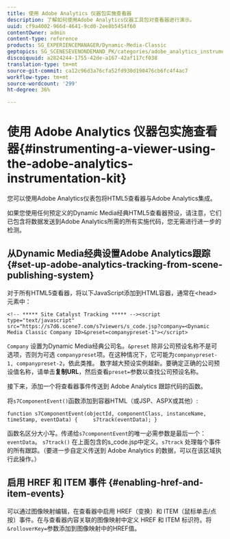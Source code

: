 ```yaml
---
title: 使用 Adobe Analytics 仪器包实施查看器
description: 了解如何使用Adobe Analytics仪器工具包对查看器进行演示。
uuid: cf9a4002-966d-4641-9cd0-2ee8b5454f60
contentOwner: admin
content-type: reference
products: SG_EXPERIENCEMANAGER/Dynamic-Media-Classic
geptopics: SG_SCENESEVENONDEMAND_PK/categories/adobe_analytics_instrumentation_kit
discoiquuid: a2824244-1755-42de-a167-42af117cf038
translation-type: tm+mt
source-git-commit: ca12c96d3a76cfa52fd930d190476cb6fc4f4ac7
workflow-type: tm+mt
source-wordcount: '299'
ht-degree: 36%

---
```



# 使用 Adobe Analytics 仪器包实施查看器{#instrumenting-a-viewer-using-the-adobe-analytics-instrumentation-kit}

您可以使用Adobe Analytics仪表包将HTML5查看器与Adobe Analytics集成。

如果您使用任何预定义的Dynamic Media经典HTML5查看器预设，请注意，它们已包含将数据发送到Adobe Analytics所需的所有实施代码，您无需进行进一步的检测。

## 从Dynamic Media经典设置Adobe Analytics跟踪{#set-up-adobe-analytics-tracking-from-scene-publishing-system}

对于所有HTML5查看器，将以下JavaScript添加到HTML容器，通常在&lt;head>元素中：

```as3
<!-- ***** Site Catalyst Tracking ***** --><script type="text/javascript" src="https://s7d6.scene7.com/s7viewers/s_code.jsp?company=<Dynamic Media Classic Company ID>&preset=companypreset-1"></script>
```

`Company` 设置为Dynamic Media经典公司名。`&preset` 除非公司预设名称不是可选项，否则为可选 `companypreset`项。在这种情况下，它可能为`companypreset-1, companypreset-2`，依此类推。 数字越大预设实例越新。要确定正确的公司预设值名称，请单击&#x200B;**复制URL**，然后查看`preset=`参数以查找公司预设名称。

接下来，添加一个将查看器事件传送到 Adobe Analytics 跟踪代码的函数。

将`s7ComponentEvent()`函数添加到容器HTML（或JSP、ASPX或其他）:

```as3
function s7ComponentEvent(objectId, componentClass, instanceName, timeStamp, eventData) {     s7track(eventData); }
```

函数名区分大小写。传递给`s7componentEvent`的唯一必需参数是最后一个：`eventData`。 `s7track()` 在上面包含的s_code.jsp中定义。`s7track` 处理每个事件的所有跟踪。（要进一步自定义传送到 Adobe Analytics 的数据，可以在该区域执行此操作。）

## 启用 HREF 和 ITEM 事件 {#enabling-href-and-item-events}

可以通过图像映射编辑，在查看器中启用 HREF（变换）和 ITEM（鼠标单击/点按）事件。在与查看器内容关联的图像映射中定义 HREF 和 ITEM 标识符。将`&rolloverKey=`参数添加到图像映射中的HREF值。
